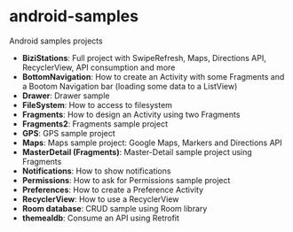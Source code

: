 # android-samples
Android samples projects
- __BiziStations__: Full project with SwipeRefresh, Maps, Directions API, RecyclerView, API consumption and more
- __BottomNavigation__: How to create an Activity with some Fragments and a Bootom Navigation bar (loading some data to a ListView)
- __Drawer__: Drawer sample
- __FileSystem__: How to access to filesystem
- __Fragments__: How to design an Activity using two Fragments
- __Fragments2__: Fragments sample project
- __GPS__: GPS sample project
- __Maps__: Maps sample project: Google Maps, Markers and Directions API
- __MasterDetail (Fragments)__: Master-Detail sample project using Fragments
- __Notifications__: How to show notifications
- __Permissions__: How to ask for Permissions sample project
- __Preferences__: How to create a Preference Activity
- __RecyclerView__: How to use a RecyclerView
- __Room database__: CRUD sample using Room library
- __themealdb__: Consume an API using Retrofit
